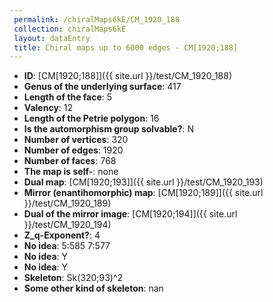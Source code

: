 ```yaml
--- 
 permalink: /chiralMaps6kE/CM_1920_188 
 collection: chiralMaps6kE
 layout: dataEntry
 title: Chiral maps up to 6000 edges - CM[1920;188]
---
```


- **ID**: [CM[1920;188]]({{ site.url }}/test/CM_1920_188)
- **Genus of the underlying surface**: 417
- **Length of the face**: 5
- **Valency**: 12
- **Length of the Petrie polygon**: 16
- **Is the automorphism group solvable?**: N
- **Number of vertices**: 320
- **Number of edges**: 1920
- **Number of faces**: 768
- **The map is self-**: none
- **Dual map**: [CM[1920;193]]({{ site.url }}/test/CM_1920_193)
- **Mirror (enantihomorphic) map**: [CM[1920;189]]({{ site.url }}/test/CM_1920_189)
- **Dual of the mirror image**: [CM[1920;194]]({{ site.url }}/test/CM_1920_194)
- **Z_q-Exponent?**: 4
- **No idea**:  5:585 7:577
- **No idea**: Y
- **No idea**: Y
- **Skeleton**: Sk(320;93)^2
- **Some other kind of skeleton**: nan
